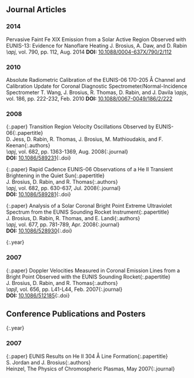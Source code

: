 Journal Articles
---

### 2014

<span>Pervasive Faint Fe XIX Emission from a Solar Active Region Observed with EUNIS-13: Evidence for Nanoflare Heating</span>
<span>J. Brosius, A. Daw, and D. Rabin</span>
<span>_\apj_, vol. 790, pp. 112, Aug. 2014</span>
<span>**DOI:** [10.1088/0004-637X/790/2/112](https://dx.doi.org/10.1088/0004-637X/790/2/112)</span>  

### 2010


<span>Absolute Radiometric Calibration of the EUNIS-06 170-205 Å Channel and Calibration Update for Coronal Diagnostic Spectrometer/Normal-Incidence Spectrometer</span>
<span>T. Wang, J. Brosius, R. Thomas, D. Rabin, and J. Davila</span>
<span>_\apjs_, vol. 186, pp. 222-232, Feb. 2010</span>
<span>**DOI:** [10.1088/0067-0049/186/2/222](https://dx.doi.org/10.1088/0067-0049/186/2/222)</span>  

### 2008

{:.paper}
<span>Transition Region Velocity Oscillations Observed by EUNIS-06</span>{:.papertitle}  
<span>D. Jess, D. Rabin, R. Thomas, J. Brosius, M. Mathioudakis, and F. Keenan</span>{:.authors}  
<span>_\apj_, vol. 682, pp. 1363-1369, Aug. 2008</span>{:.journal}  
<span>**DOI:** [10.1086/589231](https://dx.doi.org/10.1086/589231)</span>{:.doi}  

{:.paper}
<span>Rapid Cadence EUNIS-06 Observations of a He II Transient Brightening in the Quiet Sun</span>{:.papertitle}  
<span>J. Brosius, D. Rabin, and R. Thomas</span>{:.authors}  
<span>_\apj_, vol. 682, pp. 630-637, Jul. 2008</span>{:.journal}  
<span>**DOI:** [10.1086/589281](https://dx.doi.org/10.1086/589281)</span>{:.doi}  

{:.paper}
<span>Analysis of a Solar Coronal Bright Point Extreme Ultraviolet Spectrum from the EUNIS Sounding Rocket Instrument</span>{:.papertitle}  
<span>J. Brosius, D. Rabin, R. Thomas, and E. Landi</span>{:.authors}  
<span>_\apj_, vol. 677, pp. 781-789, Apr. 2008</span>{:.journal}  
<span>**DOI:** [10.1086/528930](https://dx.doi.org/10.1086/528930)</span>{:.doi}  

{:.year}
### 2007

{:.paper}
<span>Doppler Velocities Measured in Coronal Emission Lines from a Bright Point Observed with the EUNIS Sounding Rocket</span>{:.papertitle}  
<span>J. Brosius, D. Rabin, and R. Thomas</span>{:.authors}  
<span>_\apjl_, vol. 656, pp. L41-L44, Feb. 2007</span>{:.journal}  
<span>**DOI:** [10.1086/512185](https://dx.doi.org/10.1086/512185)</span>{:.doi}  

Conference Publications and Posters
---

{:.year}
### 2007

{:.paper}
<span>EUNIS Results on He II 304 Å Line Formation</span>{:.papertitle}  
<span>S. Jordan and J. Brosius</span>{:.authors}  
<span>Heinzel, The Physics of Chromospheric Plasmas, May 2007</span>{:.journal}  
